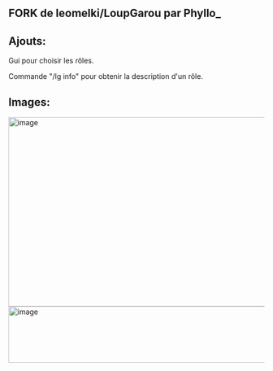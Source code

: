 ## FORK de leomelki/LoupGarou par Phyllo_

## Ajouts:

Gui pour choisir les rôles.

Commande "/lg info" pour obtenir la description d'un rôle.

## Images:

<img width="508" height="372" alt="image" src="https://github.com/user-attachments/assets/b39a8205-e903-49d0-bbc1-1f5bce7e9b2a" />

<img width="910" height="111" alt="image" src="https://github.com/user-attachments/assets/01be738e-6115-4fcd-b9ab-a78812c8faed" />
